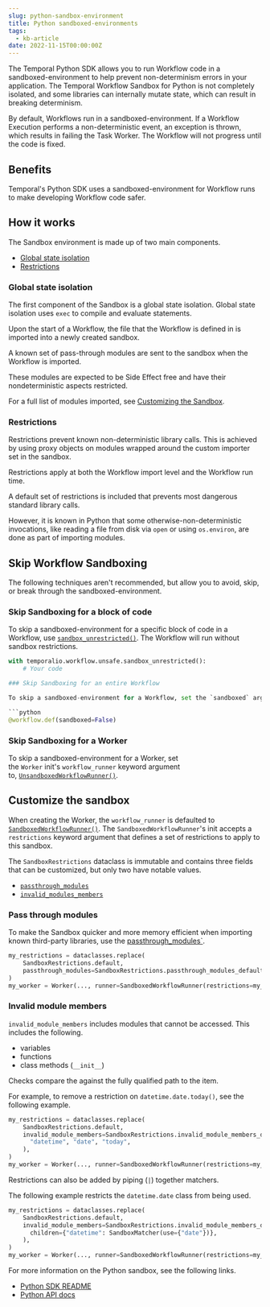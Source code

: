 ```yaml
---
slug: python-sandbox-environment
title: Python sandboxed-environments
tags:
  - kb-article
date: 2022-11-15T00:00:00Z
---
```


The Temporal Python SDK allows you to run Workflow code in a sandboxed-environment to help prevent non-determinism errors in your application. The Temporal Workflow Sandbox for Python is not completely isolated, and some libraries can internally mutate state, which can result in breaking determinism.

<!-- truncate -->

By default, Workflows run in a sandboxed-environment. If a Workflow Execution performs a non-deterministic event, an exception is thrown, which results in failing the Task Worker. The Workflow will not progress until the code is fixed.

## Benefits

Temporal's Python SDK uses a sandboxed-environment for Workflow runs to make developing Workflow code safer.

## How it works

The Sandbox environment is made up of two main components.

- [Global state isolation](#global-state-isolation)
- [Restrictions](#restrictions)

### Global state isolation

The first component of the Sandbox is a global state isolation. Global state isolation uses `exec` to compile and evaluate statements.

Upon the start of a Workflow, the file that the Workflow is defined in is imported into a newly created sandbox.

A known set of pass-through modules are sent to the sandbox when the Workflow is imported.

These modules are expected to be Side Effect free and have their nondeterministic aspects restricted.

For a full list of modules imported, see [Customizing the Sandbox](#customize-the-sandbox).

### Restrictions

Restrictions prevent known non-deterministic library calls. This is achieved by using proxy objects on modules wrapped around the custom importer set in the sandbox.

Restrictions apply at both the Workflow import level and the Workflow run time.

A default set of restrictions is included that prevents most dangerous standard library calls.

However, it is known in Python that some otherwise-non-deterministic invocations, like reading a file from disk via `open` or using `os.environ`, are done as part of importing modules.

## Skip Workflow Sandboxing

The following techniques aren't recommended, but allow you to avoid, skip, or break through the sandboxed-environment.

### Skip Sandboxing for a block of code

To skip a sandboxed-environment for a specific block of code in a Workflow, use [`sandbox_unrestricted()`](https://python.temporal.io/temporalio.workflow.unsafe.html#sandbox_unrestricted). The Workflow will run without sandbox restrictions.

```python
with temporalio.workflow.unsafe.sandbox_unrestricted():
    # Your code

### Skip Sandboxing for an entire Workflow

To skip a sandboxed-environment for a Workflow, set the `sandboxed` argument in the [`@workflow.defn`](https://python.temporal.io/temporalio.workflow.html#defn) decorator to false. The entire Workflow will run without sandbox restrictions.

```python
@workflow.def(sandboxed=False)
```

### Skip Sandboxing for a Worker

To skip a sandboxed-environment for a Worker, set the `Worker` init's `workflow_runner` keyword argument to, [`UnsandboxedWorkflowRunner()`](https://python.temporal.io/temporalio.worker.UnsandboxedWorkflowRunner.html).

## Customize the sandbox

When creating the Worker, the `workflow_runner` is defaulted to [`SandboxedWorkflowRunner()`](https://python.temporal.io/temporalio.worker.workflow_sandbox.SandboxedWorkflowRunner.html). The `SandboxedWorkflowRunner`'s init accepts a `restrictions` keyword argument that defines a set of restrictions to apply to this sandbox.

The `SandboxRestrictions` dataclass is immutable and contains three fields that can be customized, but only two have notable values.

- [`passthrough_modules`](https://python.temporal.io/temporalio.worker.workflow_sandbox.SandboxRestrictions.html#passthrough_modules)
- [`invalid_modules_members`](https://python.temporal.io/temporalio.worker.workflow_sandbox.SandboxRestrictions.html#invalid_module_members)

### Pass through modules

To make the Sandbox quicker and more memory efficient when importing known third-party libraries, use the [passthrough_modules`](https://python.temporal.io/temporalio.worker.workflow_sandbox.SandboxRestrictions.html#passthrough_modules).

```python
my_restrictions = dataclasses.replace(
    SandboxRestrictions.default,
    passthrough_modules=SandboxRestrictions.passthrough_modules_default | SandboxMatcher(access={"pydantic"}),
)
my_worker = Worker(..., runner=SandboxedWorkflowRunner(restrictions=my_restrictions))
```

### Invalid module members

`invalid_module_members` includes modules that cannot be accessed. This includes the following.

- variables
- functions
- class methods (`__init__`)

Checks compare the against the fully qualified path to the item.

For example, to remove a restriction on `datetime.date.today()`, see the following example.

```python
my_restrictions = dataclasses.replace(
    SandboxRestrictions.default,
    invalid_module_members=SandboxRestrictions.invalid_module_members_default.with_child_unrestricted(
      "datetime", "date", "today",
    ),
)
my_worker = Worker(..., runner=SandboxedWorkflowRunner(restrictions=my_restrictions))
```

Restrictions can also be added by piping (`|`) together matchers.

The following example restricts the `datetime.date` class from being used.

```python
my_restrictions = dataclasses.replace(
    SandboxRestrictions.default,
    invalid_module_members=SandboxRestrictions.invalid_module_members_default | SandboxMatcher(
      children={"datetime": SandboxMatcher(use={"date"})},
    ),
)
my_worker = Worker(..., runner=SandboxedWorkflowRunner(restrictions=my_restrictions))
```

For more information on the Python sandbox, see the following links.

- [Python SDK README](https://github.com/temporalio/sdk-python)
- [Python API docs](https://python.temporal.io/index.html)
